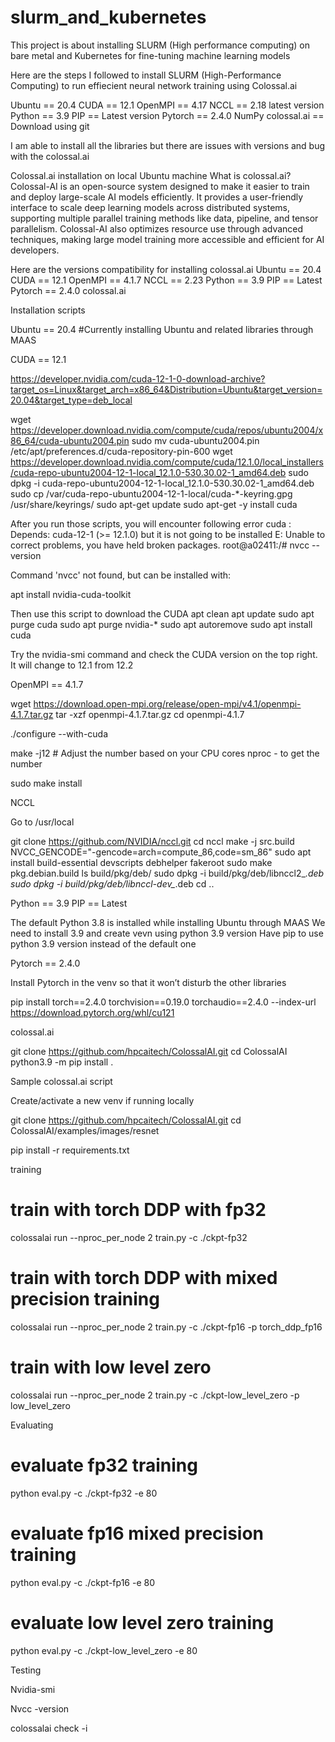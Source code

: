 # slurm_and_kubernetes
This project is about  installing SLURM (High performance computing) on bare metal and Kubernetes for fine-tuning machine learning models

Here are the steps I followed to install SLURM (High-Performance Computing) to run effiecient neural network training using Colossal.ai

Ubuntu == 20.4
CUDA == 12.1
OpenMPI == 4.17
NCCL == 2.18 latest version
Python == 3.9
PIP == Latest version
Pytorch == 2.4.0
NumPy
colossal.ai == Download using git

I am able to install all the libraries but there are issues with versions and bug with the colossal.ai

Colossal.ai installation on local Ubuntu machine
What is colossal.ai?
Colossal-AI is an open-source system designed to make it easier to train and deploy large-scale AI models efficiently. It provides a user-friendly interface to scale deep learning models across distributed systems, supporting multiple parallel training methods like data, pipeline, and tensor parallelism. Colossal-AI also optimizes resource use through advanced techniques, making large model training more accessible and efficient for AI developers.

Here are the versions compatibility for installing colossal.ai
Ubuntu == 20.4 
CUDA == 12.1 
OpenMPI == 4.1.7 
NCCL == 2.23
Python == 3.9 
PIP == Latest 
Pytorch == 2.4.0 
colossal.ai 

Installation scripts

Ubuntu == 20.4 
#Currently installing Ubuntu and related libraries through MAAS

 
CUDA == 12.1 

https://developer.nvidia.com/cuda-12-1-0-download-archive?target_os=Linux&target_arch=x86_64&Distribution=Ubuntu&target_version=20.04&target_type=deb_local

wget https://developer.download.nvidia.com/compute/cuda/repos/ubuntu2004/x86_64/cuda-ubuntu2004.pin
sudo mv cuda-ubuntu2004.pin /etc/apt/preferences.d/cuda-repository-pin-600
wget https://developer.download.nvidia.com/compute/cuda/12.1.0/local_installers/cuda-repo-ubuntu2004-12-1-local_12.1.0-530.30.02-1_amd64.deb
sudo dpkg -i cuda-repo-ubuntu2004-12-1-local_12.1.0-530.30.02-1_amd64.deb
sudo cp /var/cuda-repo-ubuntu2004-12-1-local/cuda-*-keyring.gpg /usr/share/keyrings/
sudo apt-get update
sudo apt-get -y install cuda


After you run those scripts, you will encounter following error
cuda : Depends: cuda-12-1 (>= 12.1.0) but it is not going to be installed
E: Unable to correct problems, you have held broken packages.
root@a02411:/# nvcc --version

Command 'nvcc' not found, but can be installed with:

apt install nvidia-cuda-toolkit

Then use this script to download the CUDA
apt clean 
apt update 
sudo apt purge cuda 
sudo apt purge nvidia-* 
sudo apt autoremove 
sudo apt install cuda


Try the nvidia-smi command and check the CUDA version on the top right. It will change to 12.1 from 12.2

OpenMPI == 4.1.7 

wget https://download.open-mpi.org/release/open-mpi/v4.1/openmpi-4.1.7.tar.gz
tar -xzf openmpi-4.1.7.tar.gz
cd openmpi-4.1.7


./configure --with-cuda


make -j12  # Adjust the number based on your CPU cores nproc - to get the number

sudo make install



NCCL 

Go to /usr/local

git clone https://github.com/NVIDIA/nccl.git
cd nccl
make -j src.build NVCC_GENCODE="-gencode=arch=compute_86,code=sm_86"
sudo apt install build-essential devscripts debhelper fakeroot
sudo make pkg.debian.build
ls build/pkg/deb/
sudo dpkg -i build/pkg/deb/libnccl2_*.deb
sudo dpkg -i build/pkg/deb/libnccl-dev_*.deb
cd ..




Python == 3.9 
PIP == Latest 

The default Python 3.8 is installed while installing Ubuntu through MAAS
We need to install 3.9 and create vevn using python 3.9 version
Have pip to use python 3.9 version instead of the default one

Pytorch == 2.4.0

Install Pytorch in the venv so that it won’t disturb the other libraries

pip install torch==2.4.0 torchvision==0.19.0 torchaudio==2.4.0 --index-url https://download.pytorch.org/whl/cu121



colossal.ai
 
git clone https://github.com/hpcaitech/ColossalAI.git 
cd ColossalAI 
python3.9 -m pip install .



Sample colossal.ai script

Create/activate a new venv if running locally

git clone https://github.com/hpcaitech/ColossalAI.git 
cd ColossalAI/examples/images/resnet


pip install -r requirements.txt


training
# train with torch DDP with fp32
colossalai run --nproc_per_node 2 train.py -c ./ckpt-fp32

# train with torch DDP with mixed precision training
colossalai run --nproc_per_node 2 train.py -c ./ckpt-fp16 -p torch_ddp_fp16

# train with low level zero
colossalai run --nproc_per_node 2 train.py -c ./ckpt-low_level_zero -p low_level_zero


Evaluating
# evaluate fp32 training
python eval.py -c ./ckpt-fp32 -e 80

# evaluate fp16 mixed precision training
python eval.py -c ./ckpt-fp16 -e 80

# evaluate low level zero training
python eval.py -c ./ckpt-low_level_zero -e 80



Testing

Nvidia-smi

Nvcc -version

colossalai check -i






